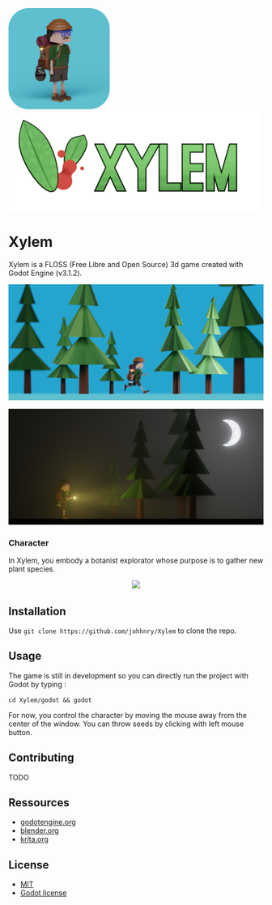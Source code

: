 ![Xylem logo](img/xylem_botanist_render_2_large_crop.png)
![Xylem logo](img/xylem_logo.png)

# Xylem
Xylem is a FLOSS (Free Libre and Open Source) 3d game created with Godot Engine (v3.1.2).

<p align="center">
  <img src="img/botanist_day_scene.png">
</p>

<p align="center">
  <img src="img/botanist_night_scene.png">
</p>

### Character
In Xylem, you embody a botanist explorator whose purpose is to gather new plant species.

<p align="center">
  <img src="img/GIF_botanist_turn_table_animations.gif">
</p>

## Installation
Use `git clone https://github.com/johhnry/Xylem` to clone the repo.

## Usage
The game is still in development so you can directly run the project with Godot by typing : 

```
cd Xylem/godot && godot
```

For now, you control the character by moving the mouse away from the center of the window. 
You can throw seeds by clicking with left mouse button.

## Contributing
TODO

## Ressources
* [godotengine.org](https://godotengine.org)
* [blender.org](https://blender.org)
* [krita.org](https://krita.org)

## License
* [MIT](https://choosealicense.com/licenses/mit/)
* [Godot license](https://godotengine.org/license)
